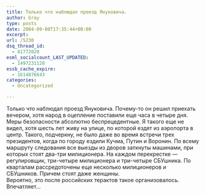 ```yaml
---
title: Только что наблюдал проезд Януковича.
author: Gray
type: posts
date: 2004-09-08T17:35:44+00:00
excerpt:
url: /5230
dsq_thread_id:
  - 81772020
esml_socialcount_LAST_UPDATED:
  - 1497231128
essb_cache_expire:
  - 1614876643
categories:
  - Uncategorized

---
```








Только что наблюдал проезд Януковича. Почему-то он решил приехать вечером, хотя народ в оцепление поставили еще часа в четыре дня.  
Меры безопасности абсолютно беспрецедентные. Я такого еще не видел, хотя шесть лет живу на улице, по которой ездят из аэропорта в центр. Такого, подчеркну, не было даже во время встречи трех президентов, когда по городу ездили Кучма, Путин и Воронин. По всему маршруту следования все выезды из дворов заткнуты машинами, при которых стоят два-три милиционера. На каждом перекрестке &#8212; регулировщик, три-четыре милиционера и три-четыре СБУшника. По кварталам рассредоточены еще несколько милиционеров и СБУшников. Причем стоят даже женщины.  
Вероятно, это после российских терактов такое организовалось. Впечатляет&#8230;